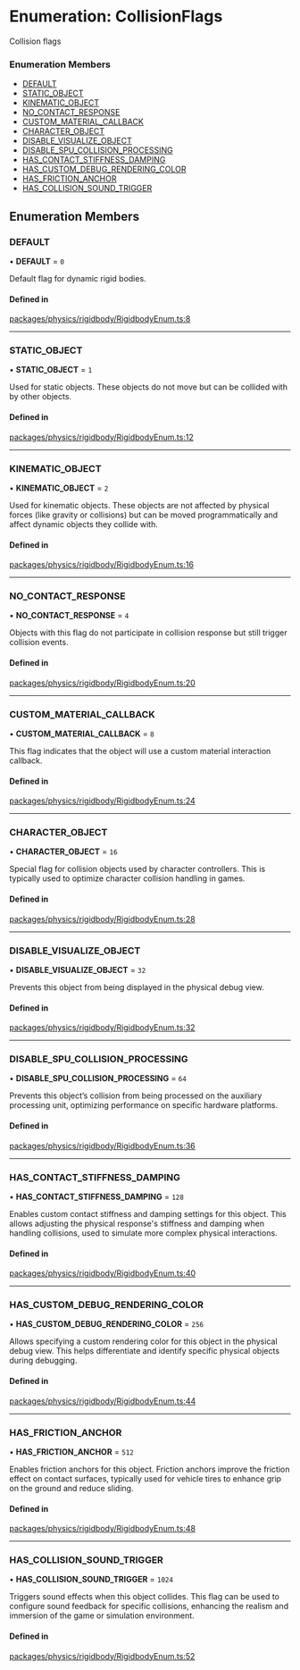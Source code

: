 # Enumeration: CollisionFlags

Collision flags

### Enumeration Members

- [DEFAULT](CollisionFlags.md#default)
- [STATIC\_OBJECT](CollisionFlags.md#static_object)
- [KINEMATIC\_OBJECT](CollisionFlags.md#kinematic_object)
- [NO\_CONTACT\_RESPONSE](CollisionFlags.md#no_contact_response)
- [CUSTOM\_MATERIAL\_CALLBACK](CollisionFlags.md#custom_material_callback)
- [CHARACTER\_OBJECT](CollisionFlags.md#character_object)
- [DISABLE\_VISUALIZE\_OBJECT](CollisionFlags.md#disable_visualize_object)
- [DISABLE\_SPU\_COLLISION\_PROCESSING](CollisionFlags.md#disable_spu_collision_processing)
- [HAS\_CONTACT\_STIFFNESS\_DAMPING](CollisionFlags.md#has_contact_stiffness_damping)
- [HAS\_CUSTOM\_DEBUG\_RENDERING\_COLOR](CollisionFlags.md#has_custom_debug_rendering_color)
- [HAS\_FRICTION\_ANCHOR](CollisionFlags.md#has_friction_anchor)
- [HAS\_COLLISION\_SOUND\_TRIGGER](CollisionFlags.md#has_collision_sound_trigger)

## Enumeration Members

### DEFAULT

• **DEFAULT** = ``0``

Default flag for dynamic rigid bodies.

#### Defined in

[packages/physics/rigidbody/RigidbodyEnum.ts:8](https://github.com/Orillusion/orillusion/blob/main/packages/physics/rigidbody/RigidbodyEnum.ts#L8)

___

### STATIC\_OBJECT

• **STATIC\_OBJECT** = ``1``

Used for static objects. These objects do not move but can be collided with by other objects.

#### Defined in

[packages/physics/rigidbody/RigidbodyEnum.ts:12](https://github.com/Orillusion/orillusion/blob/main/packages/physics/rigidbody/RigidbodyEnum.ts#L12)

___

### KINEMATIC\_OBJECT

• **KINEMATIC\_OBJECT** = ``2``

Used for kinematic objects. These objects are not affected by physical forces (like gravity or collisions) but can be moved programmatically and affect dynamic objects they collide with.

#### Defined in

[packages/physics/rigidbody/RigidbodyEnum.ts:16](https://github.com/Orillusion/orillusion/blob/main/packages/physics/rigidbody/RigidbodyEnum.ts#L16)

___

### NO\_CONTACT\_RESPONSE

• **NO\_CONTACT\_RESPONSE** = ``4``

Objects with this flag do not participate in collision response but still trigger collision events.

#### Defined in

[packages/physics/rigidbody/RigidbodyEnum.ts:20](https://github.com/Orillusion/orillusion/blob/main/packages/physics/rigidbody/RigidbodyEnum.ts#L20)

___

### CUSTOM\_MATERIAL\_CALLBACK

• **CUSTOM\_MATERIAL\_CALLBACK** = ``8``

This flag indicates that the object will use a custom material interaction callback.

#### Defined in

[packages/physics/rigidbody/RigidbodyEnum.ts:24](https://github.com/Orillusion/orillusion/blob/main/packages/physics/rigidbody/RigidbodyEnum.ts#L24)

___

### CHARACTER\_OBJECT

• **CHARACTER\_OBJECT** = ``16``

Special flag for collision objects used by character controllers. This is typically used to optimize character collision handling in games.

#### Defined in

[packages/physics/rigidbody/RigidbodyEnum.ts:28](https://github.com/Orillusion/orillusion/blob/main/packages/physics/rigidbody/RigidbodyEnum.ts#L28)

___

### DISABLE\_VISUALIZE\_OBJECT

• **DISABLE\_VISUALIZE\_OBJECT** = ``32``

Prevents this object from being displayed in the physical debug view.

#### Defined in

[packages/physics/rigidbody/RigidbodyEnum.ts:32](https://github.com/Orillusion/orillusion/blob/main/packages/physics/rigidbody/RigidbodyEnum.ts#L32)

___

### DISABLE\_SPU\_COLLISION\_PROCESSING

• **DISABLE\_SPU\_COLLISION\_PROCESSING** = ``64``

Prevents this object’s collision from being processed on the auxiliary processing unit, optimizing performance on specific hardware platforms.

#### Defined in

[packages/physics/rigidbody/RigidbodyEnum.ts:36](https://github.com/Orillusion/orillusion/blob/main/packages/physics/rigidbody/RigidbodyEnum.ts#L36)

___

### HAS\_CONTACT\_STIFFNESS\_DAMPING

• **HAS\_CONTACT\_STIFFNESS\_DAMPING** = ``128``

Enables custom contact stiffness and damping settings for this object. This allows adjusting the physical response's stiffness and damping when handling collisions, used to simulate more complex physical interactions.

#### Defined in

[packages/physics/rigidbody/RigidbodyEnum.ts:40](https://github.com/Orillusion/orillusion/blob/main/packages/physics/rigidbody/RigidbodyEnum.ts#L40)

___

### HAS\_CUSTOM\_DEBUG\_RENDERING\_COLOR

• **HAS\_CUSTOM\_DEBUG\_RENDERING\_COLOR** = ``256``

Allows specifying a custom rendering color for this object in the physical debug view. This helps differentiate and identify specific physical objects during debugging.

#### Defined in

[packages/physics/rigidbody/RigidbodyEnum.ts:44](https://github.com/Orillusion/orillusion/blob/main/packages/physics/rigidbody/RigidbodyEnum.ts#L44)

___

### HAS\_FRICTION\_ANCHOR

• **HAS\_FRICTION\_ANCHOR** = ``512``

Enables friction anchors for this object. Friction anchors improve the friction effect on contact surfaces, typically used for vehicle tires to enhance grip on the ground and reduce sliding.

#### Defined in

[packages/physics/rigidbody/RigidbodyEnum.ts:48](https://github.com/Orillusion/orillusion/blob/main/packages/physics/rigidbody/RigidbodyEnum.ts#L48)

___

### HAS\_COLLISION\_SOUND\_TRIGGER

• **HAS\_COLLISION\_SOUND\_TRIGGER** = ``1024``

Triggers sound effects when this object collides. This flag can be used to configure sound feedback for specific collisions, enhancing the realism and immersion of the game or simulation environment.

#### Defined in

[packages/physics/rigidbody/RigidbodyEnum.ts:52](https://github.com/Orillusion/orillusion/blob/main/packages/physics/rigidbody/RigidbodyEnum.ts#L52)
